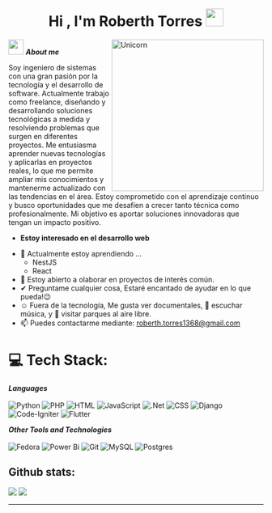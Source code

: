 <h1 align="center">Hi , I'm Roberth Torres <img src="https://media.giphy.com/media/hvRJCLFzcasrR4ia7z/giphy.gif" width="35"></h1>


<img align="right" width=300px alt="Unicorn" src="https://i.giphy.com/media/v1.Y2lkPTc5MGI3NjExNjV4N2FrZnM1dmxoMTF3ZGdodzY5aXRjODhhc24yaW90Y3hhZ2I4OSZlcD12MV9pbnRlcm5hbF9naWZfYnlfaWQmY3Q9Zw/QDjpIL6oNCVZ4qzGs7/giphy.webp" />

 <img src="https://media.giphy.com/media/ObNTw8Uzwy6KQ/giphy.gif" width="30px">&nbsp;***About me***


Soy ingeniero de sistemas con una gran pasión por la tecnología y el desarrollo de software. Actualmente trabajo como freelance, diseñando y desarrollando soluciones tecnológicas a medida y resolviendo problemas que surgen en diferentes proyectos. Me entusiasma aprender nuevas tecnologías y aplicarlas en proyectos reales, lo que me permite ampliar mis conocimientos y mantenerme actualizado con las tendencias en el área. Estoy comprometido con el aprendizaje continuo y busco oportunidades que me desafíen a crecer tanto técnica como profesionalmente. Mi objetivo es aportar soluciones innovadoras que tengan un impacto positivo.

* **Estoy interesado en el desarrollo web**
- 🌱 Actualmente estoy aprendiendo ...
  - NestJS
  - React
- 👯 Estoy abierto a olaborar en proyectos de interés común.
- ✔ Preguntame cualquier cosa, Estaré encantado de ayudar en lo que pueda!😉<br>
- ☺️ Fuera de la tecnología, Me gusta ver documentales, 🎵 escuchar música, y 🌴 visitar parques al aire libre.
- 📫 Puedes contactarme mediante: <a href="">roberth.torres1368@gmail.com</a>


# 💻 Tech Stack:
***Languages*** </br></br>
![Python](https://img.shields.io/badge/Python-14354C?style=for-the-badge&logo=python&logoColor=white)
![PHP](https://img.shields.io/badge/php-%23777BB4.svg?style=for-the-badge&logo=php&logoColor=white)
![HTML](https://img.shields.io/badge/HTML-239120?style=for-the-badge&logo=html5&logoColor=white)
![JavaScript](https://img.shields.io/badge/JavaScript-323330?style=for-the-badge&logo=javascript&logoColor=F7DF1E)
![.Net](https://img.shields.io/badge/.NET-5C2D91?style=for-the-badge&logo=.net&logoColor=white)
![CSS](https://img.shields.io/badge/CSS-239120?&style=for-the-badge&logo=css3&logoColor=white)
![Django](https://img.shields.io/badge/django-%23092E20.svg?style=for-the-badge&logo=django&logoColor=white)
![Code-Igniter](https://img.shields.io/badge/CodeIgniter-%23EF4223.svg?style=for-the-badge&logo=codeIgniter&logoColor=white)
![Flutter](https://img.shields.io/badge/Flutter-%2302569B.svg?style=for-the-badge&logo=Flutter&logoColor=white)

***Other Tools and Technologies*** </br></br>
![Fedora](https://img.shields.io/badge/Fedora-294172?style=for-the-badge&logo=fedora&logoColor=white)
![Power Bi](https://img.shields.io/badge/power_bi-F2C811?style=for-the-badge&logo=powerbi&logoColor=black)
![Git](https://img.shields.io/badge/git-%23F05033.svg?style=for-the-badge&logo=git&logoColor=white)
![MySQL](https://img.shields.io/badge/mysql-4479A1.svg?style=for-the-badge&logo=mysql&logoColor=white)
![Postgres](https://img.shields.io/badge/postgres-%23316192.svg?style=for-the-badge&logo=postgresql&logoColor=white)

<h2>Github stats:</h2> 

[![](https://github-readme-stats.vercel.app/api?username=Torres1368&show_icons=true&theme=tokyonight&hide_border=true&locale=en)](https://github.com/Torres1368)
[![](https://github-readme-streak-stats.herokuapp.com/?user=Torres1368&theme=material-palenight)](https://github.com/Elanza-48)


----


